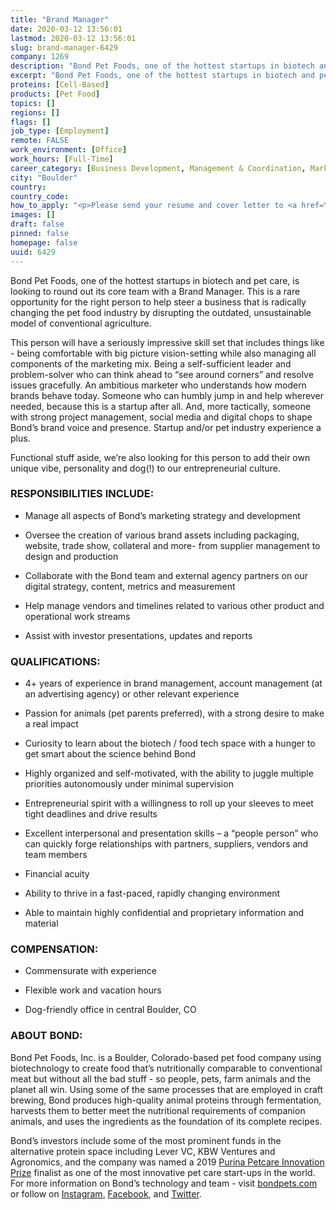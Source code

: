 ```yaml
---
title: "Brand Manager"
date: 2020-03-12 13:56:01
lastmod: 2020-03-12 13:56:01
slug: brand-manager-6429
company: 1269
description: "Bond Pet Foods, one of the hottest startups in biotech and pet care, is looking to round out its core team with a Brand Manager. This is a rare opportunity for the right person to help steer a business that is radically changing the pet food industry by disrupting the outdated, unsustainable model of conventional agriculture."
excerpt: "Bond Pet Foods, one of the hottest startups in biotech and pet care, is looking to round out its core team with a Brand Manager. This is a rare opportunity for the right person to help steer a business that is radically changing the pet food industry by disrupting the outdated, unsustainable model of conventional agriculture."
proteins: [Cell-Based]
products: [Pet Food]
topics: []
regions: []
flags: []
job_type: [Employment]
remote: FALSE
work_environment: [Office]
work_hours: [Full-Time]
career_category: [Business Development, Management & Coordination, Marketing & Communications]
city: "Boulder"
country: 
country_code: 
how_to_apply: "<p>Please send your resume and cover letter to <a href=\"mailto:jobs@bondpets.com\">jobs@bondpets.com</a></p>"
images: []
draft: false
pinned: false
homepage: false
uuid: 6429
---
```

<p>Bond Pet Foods, one of the hottest startups in biotech and pet care, is looking to round out its core team with a Brand Manager. This is a rare opportunity for the right person to help steer a business that is radically changing the pet food industry by disrupting the outdated, unsustainable model of conventional agriculture.</p>
<p>This person will have a seriously impressive skill set that includes things like - being comfortable with big picture vision-setting while also managing all components of the marketing mix. Being a self-sufficient leader and problem-solver who can think ahead to “see around corners” and resolve issues gracefully. An ambitious marketer who understands how modern brands behave today. Someone who can humbly jump in and help wherever needed, because this is a startup after all. And, more tactically, someone with strong project management, social media and digital chops to shape Bond’s brand voice and presence. Startup and/or pet industry experience a plus.</p>
<p>Functional stuff aside, we’re also looking for this person to add their own unique vibe, personality and dog(!) to our entrepreneurial culture.</p>
<h3>RESPONSIBILITIES INCLUDE:</h3>
<ul>
<li>
<p>Manage all aspects of Bond’s marketing strategy and development</p>
</li>
<li>
<p>Oversee the creation of various brand assets including packaging, website, trade show, collateral and more- from supplier management to design and production</p>
</li>
<li>
<p>Collaborate with the Bond team and external agency partners on our digital strategy, content, metrics and measurement</p>
</li>
<li>
<p>Help manage vendors and timelines related to various other product and operational work streams</p>
</li>
<li>
<p>Assist with investor presentations, updates and reports</p>
</li>
</ul>
<h3>QUALIFICATIONS:</h3>
<ul>
<li>
<p>4+ years of experience in brand management, account management (at an advertising agency) or other relevant experience</p>
</li>
<li>
<p>Passion for animals (pet parents preferred), with a strong desire to make a real impact</p>
</li>
<li>
<p>Curiosity to learn about the biotech / food tech space with a hunger to get smart about the science behind Bond</p>
</li>
<li>
<p>Highly organized and self-motivated, with the ability to juggle multiple priorities autonomously under minimal supervision</p>
</li>
<li>
<p>Entrepreneurial spirit with a willingness to roll up your sleeves to meet tight deadlines and drive results</p>
</li>
<li>
<p>Excellent interpersonal and presentation skills – a “people person” who can quickly forge relationships with partners, suppliers, vendors and team members</p>
</li>
<li>
<p>Financial acuity</p>
</li>
<li>
<p>Ability to thrive in a fast-paced, rapidly changing environment</p>
</li>
<li>
<p>Able to maintain highly confidential and proprietary information and material</p>
</li>
</ul>
<h3>COMPENSATION:</h3>
<ul>
<li>
<p>Commensurate with experience</p>
</li>
<li>
<p>Flexible work and vacation hours</p>
</li>
<li>
<p>Dog-friendly office in central Boulder, CO</p>
</li>
</ul>
<h3>ABOUT BOND:</h3>
<p>Bond Pet Foods, Inc. is a Boulder, Colorado-based pet food company using biotechnology to create food that’s nutritionally comparable to conventional meat but without all the bad stuff - so people, pets, farm animals and the planet all win. Using some of the same processes that are employed in craft brewing, Bond produces high-quality animal proteins through fermentation, harvests them to better meet the nutritional requirements of companion animals, and uses the ingredients as the foundation of its complete recipes.</p>
<p>Bond’s investors include some of the most prominent funds in the alternative protein space including Lever VC, KBW Ventures and Agronomics, and the company was named a 2019 <a href="http://newscenter.purina.com/2019-01-30-Five-Pet-Care-Startups-Chosen-For-Purina-Pet-Care-Innovation-Prize">Purina Petcare Innovation Prize</a> finalist as one of the most innovative pet care start-ups in the world. For more information on Bond’s technology and team - visit <a href="https://www.bondpets.com/">bondpets.com</a> or follow on <a href="https://www.instagram.com/bondpetfoods/">Instagram</a>, <a href="https://www.facebook.com/bondpetfoods/">Facebook</a>, and <a href="https://twitter.com/bondpetfoods">Twitter</a>.</p>
